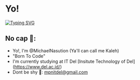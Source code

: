# Yo!

[![Typing SVG](https://holopin.me/michaelnasution)](https://holopin.io/@michaelnasution)

## No cap 🧢:


  - Yo!, I'm @MichaelNasution (Ya'll can call me Kaleh)
  - "Born To Code"
  - I'm currently studying at IT Del [Insitute Technology of Del] (https://www.del.ac.id/)
  - Dont be shy 🤟: mpnitdel@gmail.com

